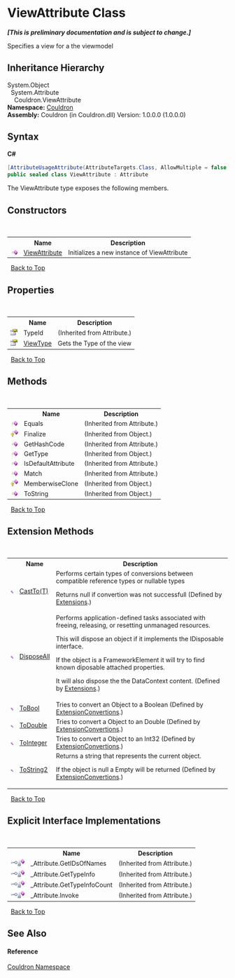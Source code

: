# ViewAttribute Class
 _**\[This is preliminary documentation and is subject to change.\]**_

Specifies a view for a the viewmodel


## Inheritance Hierarchy
System.Object<br />&nbsp;&nbsp;System.Attribute<br />&nbsp;&nbsp;&nbsp;&nbsp;Couldron.ViewAttribute<br />
**Namespace:**&nbsp;<a href="N_Couldron">Couldron</a><br />**Assembly:**&nbsp;Couldron (in Couldron.dll) Version: 1.0.0.0 (1.0.0.0)

## Syntax

**C#**<br />
``` C#
[AttributeUsageAttribute(AttributeTargets.Class, AllowMultiple = false, Inherited = false)]
public sealed class ViewAttribute : Attribute
```

The ViewAttribute type exposes the following members.


## Constructors
&nbsp;<table><tr><th></th><th>Name</th><th>Description</th></tr><tr><td>![Public method](media/pubmethod.gif "Public method")</td><td><a href="M_Couldron_ViewAttribute__ctor">ViewAttribute</a></td><td>
Initializes a new instance of ViewAttribute</td></tr></table>&nbsp;
<a href="#viewattribute-class">Back to Top</a>

## Properties
&nbsp;<table><tr><th></th><th>Name</th><th>Description</th></tr><tr><td>![Public property](media/pubproperty.gif "Public property")</td><td>TypeId</td><td> (Inherited from Attribute.)</td></tr><tr><td>![Public property](media/pubproperty.gif "Public property")</td><td><a href="P_Couldron_ViewAttribute_ViewType">ViewType</a></td><td>
Gets the Type of the view</td></tr></table>&nbsp;
<a href="#viewattribute-class">Back to Top</a>

## Methods
&nbsp;<table><tr><th></th><th>Name</th><th>Description</th></tr><tr><td>![Public method](media/pubmethod.gif "Public method")</td><td>Equals</td><td> (Inherited from Attribute.)</td></tr><tr><td>![Protected method](media/protmethod.gif "Protected method")</td><td>Finalize</td><td> (Inherited from Object.)</td></tr><tr><td>![Public method](media/pubmethod.gif "Public method")</td><td>GetHashCode</td><td> (Inherited from Attribute.)</td></tr><tr><td>![Public method](media/pubmethod.gif "Public method")</td><td>GetType</td><td> (Inherited from Object.)</td></tr><tr><td>![Public method](media/pubmethod.gif "Public method")</td><td>IsDefaultAttribute</td><td> (Inherited from Attribute.)</td></tr><tr><td>![Public method](media/pubmethod.gif "Public method")</td><td>Match</td><td> (Inherited from Attribute.)</td></tr><tr><td>![Protected method](media/protmethod.gif "Protected method")</td><td>MemberwiseClone</td><td> (Inherited from Object.)</td></tr><tr><td>![Public method](media/pubmethod.gif "Public method")</td><td>ToString</td><td> (Inherited from Object.)</td></tr></table>&nbsp;
<a href="#viewattribute-class">Back to Top</a>

## Extension Methods
&nbsp;<table><tr><th></th><th>Name</th><th>Description</th></tr><tr><td>![Public Extension Method](media/pubextension.gif "Public Extension Method")</td><td><a href="M_Couldron_Extensions_CastTo__1">CastTo(T)</a></td><td>
Performs certain types of conversions between compatible reference types or nullable types 

 Returns null if convertion was not successfull
 (Defined by <a href="T_Couldron_Extensions">Extensions</a>.)</td></tr><tr><td>![Public Extension Method](media/pubextension.gif "Public Extension Method")</td><td><a href="M_Couldron_Extensions_DisposeAll">DisposeAll</a></td><td>
Performs application-defined tasks associated with freeing, releasing, or resetting unmanaged resources. 

 This will dispose an object if it implements the IDisposable interface. 

 If the object is a FrameworkElement it will try to find known diposable attached properties. 

 It will also dispose the the DataContext content.
 (Defined by <a href="T_Couldron_Extensions">Extensions</a>.)</td></tr><tr><td>![Public Extension Method](media/pubextension.gif "Public Extension Method")</td><td><a href="M_Couldron_ExtensionConvertions_ToBool">ToBool</a></td><td>
Tries to convert an Object to a Boolean
 (Defined by <a href="T_Couldron_ExtensionConvertions">ExtensionConvertions</a>.)</td></tr><tr><td>![Public Extension Method](media/pubextension.gif "Public Extension Method")</td><td><a href="M_Couldron_ExtensionConvertions_ToDouble">ToDouble</a></td><td>
Tries to convert a Object to an Double
 (Defined by <a href="T_Couldron_ExtensionConvertions">ExtensionConvertions</a>.)</td></tr><tr><td>![Public Extension Method](media/pubextension.gif "Public Extension Method")</td><td><a href="M_Couldron_ExtensionConvertions_ToInteger">ToInteger</a></td><td>
Tries to convert a Object to an Int32
 (Defined by <a href="T_Couldron_ExtensionConvertions">ExtensionConvertions</a>.)</td></tr><tr><td>![Public Extension Method](media/pubextension.gif "Public Extension Method")</td><td><a href="M_Couldron_ExtensionConvertions_ToString2">ToString2</a></td><td>
Returns a string that represents the current object. 

 If the object is null a Empty will be returned
 (Defined by <a href="T_Couldron_ExtensionConvertions">ExtensionConvertions</a>.)</td></tr></table>&nbsp;
<a href="#viewattribute-class">Back to Top</a>

## Explicit Interface Implementations
&nbsp;<table><tr><th></th><th>Name</th><th>Description</th></tr><tr><td>![Explicit interface implementation](media/pubinterface.gif "Explicit interface implementation")![Private method](media/privmethod.gif "Private method")</td><td>_Attribute.GetIDsOfNames</td><td> (Inherited from Attribute.)</td></tr><tr><td>![Explicit interface implementation](media/pubinterface.gif "Explicit interface implementation")![Private method](media/privmethod.gif "Private method")</td><td>_Attribute.GetTypeInfo</td><td> (Inherited from Attribute.)</td></tr><tr><td>![Explicit interface implementation](media/pubinterface.gif "Explicit interface implementation")![Private method](media/privmethod.gif "Private method")</td><td>_Attribute.GetTypeInfoCount</td><td> (Inherited from Attribute.)</td></tr><tr><td>![Explicit interface implementation](media/pubinterface.gif "Explicit interface implementation")![Private method](media/privmethod.gif "Private method")</td><td>_Attribute.Invoke</td><td> (Inherited from Attribute.)</td></tr></table>&nbsp;
<a href="#viewattribute-class">Back to Top</a>

## See Also


#### Reference
<a href="N_Couldron">Couldron Namespace</a><br />